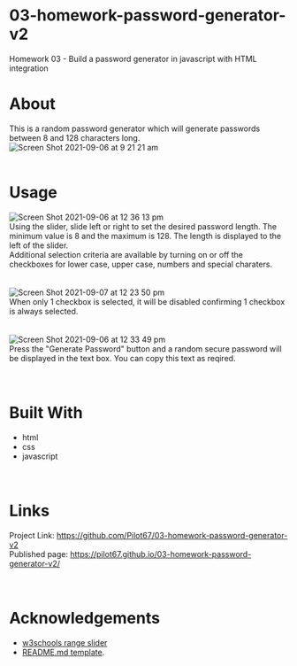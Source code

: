 # 03-homework-password-generator-v2
Homework 03 - Build a password generator in javascript with HTML integration  

# About
This is a random password generator which will generate passwords between 8 and 128 characters long.  
![Screen Shot 2021-09-06 at 9 21 21 am](https://user-images.githubusercontent.com/86697483/132151361-c3c1a649-8ee0-43cc-8a1f-0c095ec2fa05.png)  
&nbsp;  
# Usage
![Screen Shot 2021-09-06 at 12 36 13 pm](https://user-images.githubusercontent.com/86697483/132152651-20256fae-6d49-436e-b7cc-143d7d2074bd.png)  
Using the slider, slide left or right to set the desired password length. The minimum value is 8 and the maximum is 128. The length is displayed to the left of the slider.
&nbsp;  
Additional selection criteria are available by turning on or off the checkboxes for lower case, upper case, numbers and special charaters.  
&nbsp;  
&nbsp;  
![Screen Shot 2021-09-07 at 12 23 50 pm](https://user-images.githubusercontent.com/86697483/132274713-1cb47e54-1a84-44bc-ba3e-390269fde3e8.png)  
When only 1 checkbox is selected, it will be disabled confirming 1 checkbox is always selected.  
&nbsp;  
&nbsp;  
![Screen Shot 2021-09-06 at 12 33 49 pm](https://user-images.githubusercontent.com/86697483/132152483-1c03a5b9-65af-472d-a3d6-9426733de041.png)  
Press the "Generate Password" button and a random secure password will be displayed in the text box. You can copy this text as reqired.  
&nbsp;  
&nbsp;  
# Built With
* html  
* css  
* javascript  
&nbsp;  
&nbsp;  
# Links
Project Link: https://github.com/Pilot67/03-homework-password-generator-v2  
Published page: https://pilot67.github.io/03-homework-password-generator-v2/  
&nbsp;  
&nbsp;  
# Acknowledgements
* [w3schools range slider](https://www.w3schools.com/howto/howto_js_rangeslider.asp)  
* [README.md template](https://github.com/othneildrew/Best-README-Template). 

